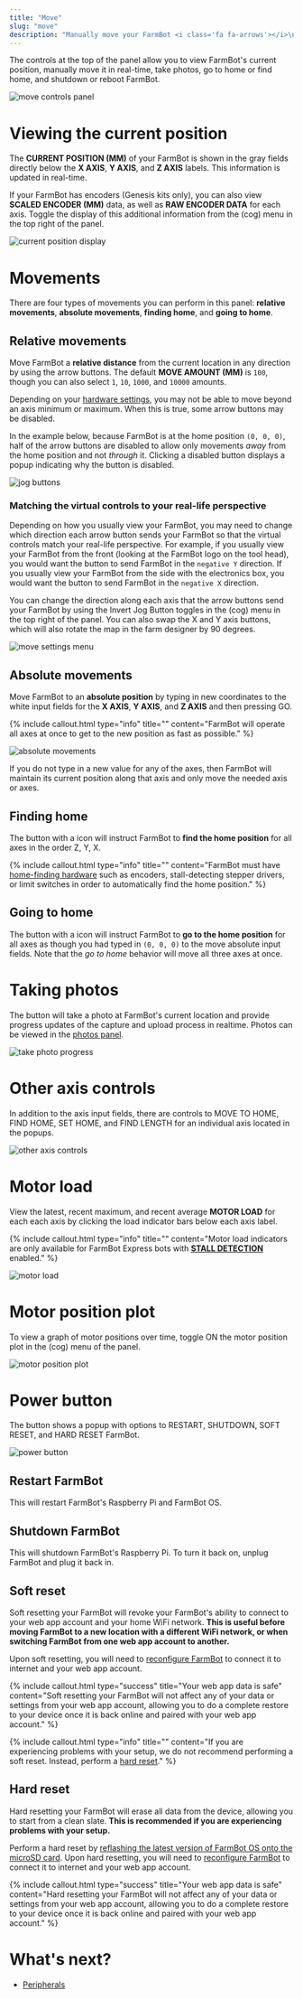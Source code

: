 ```yaml
---
title: "Move"
slug: "move"
description: "Manually move your FarmBot <i class='fa fa-arrows'></i>\n[Open this panel in the app](https://my.farm.bot/app/designer/controls)"
---
```


The controls at the top of the panel allow you to view FarmBot's current position, manually move it in real-time, take photos, go to home or find home, and shutdown or reboot FarmBot.

![move controls panel](_images/move_controls_panel.png)

# Viewing the current position

The **CURRENT POSITION (MM)** of your FarmBot is shown in the gray fields directly below the **X AXIS**, **Y AXIS**, and **Z AXIS** labels. This information is updated in real-time.

If your FarmBot has encoders (Genesis kits only), you can also view **SCALED ENCODER (MM)** data, as well as **RAW ENCODER DATA** for each axis. Toggle the display of this additional information from the (cog) menu in the top right of the panel.

![current position display](_images/current_position_display.png)

# Movements

There are four types of movements you can perform in this panel: **relative movements**, **absolute movements**, **finding home**, and **going to home**.

## Relative movements

Move FarmBot a **relative distance** from the current location in any direction by using the <span class="fb-button fb-gray"><i class='fa fa-arrow-left'></i></span> <span class="fb-button fb-gray"><i class='fa fa-arrow-down'></i></span> <span class="fb-button fb-gray"><i class='fa fa-arrow-up'></i></span> <span class="fb-button fb-gray"><i class='fa fa-arrow-right'></i></span> arrow buttons. The default **MOVE AMOUNT (MM)** is `100`, though you can also select `1`, `10`, `1000`, and `10000` amounts.

Depending on your [hardware settings](../settings.md), you may not be able to move beyond an axis minimum or maximum. When this is true, some arrow buttons may be disabled.

In the example below, because FarmBot is at the home position `(0, 0, 0)`, half of the arrow buttons are disabled to allow only movements *away* from the home position and not *through* it. Clicking a disabled button displays a popup indicating why the button is disabled.

![jog buttons](_images/jog_buttons.png)

### Matching the virtual controls to your real-life perspective

Depending on how you usually view your FarmBot, you may need to change which direction each arrow button sends your FarmBot so that the virtual controls match your real-life perspective. For example, if you usually view your FarmBot from the front (looking at the FarmBot logo on the tool head), you would want the <span class="fb-button fb-gray"><i class='fa fa-arrow-left'></i></span> button to send FarmBot in the `negative Y` direction. If you usually view your FarmBot from the side with the electronics box, you would want the <span class="fb-button fb-gray"><i class='fa fa-arrow-left'></i></span> button to send FarmBot in the `negative X` direction.

You can change the direction along each axis that the arrow buttons send your FarmBot by using the Invert Jog Button toggles in the (cog) menu in the top right of the panel. You can also swap the X and Y axis buttons, which will also rotate the map in the farm designer by 90 degrees.

![move settings menu](_images/move_settings_menu.png)

## Absolute movements

Move FarmBot to an **absolute position** by typing in new coordinates to the white input fields for the **X AXIS**, **Y AXIS**, and **Z AXIS** and then pressing <span class="fb-button fb-green">GO</span>.

{%
include callout.html
type="info"
title=""
content="FarmBot will operate all axes at once to get to the new position as fast as possible."
%}

![absolute movements](_images/absolute_movements.png)

If you do not type in a new value for any of the axes, then FarmBot will maintain its current position along that axis and only move the needed axis or axes.

## Finding home

The <span class="fb-button fb-gray"><i class='fa fa-home'></i></span> button with a <i class='fa fa-search'></i> icon will instruct FarmBot to **find the home position** for all axes in the order Z, Y, X.

{%
include callout.html
type="info"
title=""
content="FarmBot must have [home-finding hardware](../settings/stall-detection.md) such as encoders, stall-detecting stepper drivers, or limit switches in order to automatically find the home position."
%}

## Going to home

The <span class="fb-button fb-gray"><i class='fa fa-home'></i></span> button with a <i class='fa fa-arrow-left'></i> icon will instruct FarmBot to **go to the home position** for all axes as though you had typed in `(0, 0, 0)` to the move absolute input fields. Note that the _go to home_ behavior will move all three axes at once.

# Taking photos

The <span class="fb-button fb-gray"><i class='fa fa-camera'></i></span> button will take a photo at FarmBot's current location and provide progress updates of the capture and upload process in realtime. Photos can be viewed in the [photos panel](../photos.md).

![take photo progress](_images/take_photo_progress.gif)

# Other axis controls

In addition to the axis input fields, there are controls to <span class="fb-button fb-yellow">MOVE TO HOME</span>, <span class="fb-button fb-yellow">FIND HOME</span>, <span class="fb-button fb-yellow">SET HOME</span>, and <span class="fb-button fb-yellow">FIND LENGTH</span> for an individual axis located in the <i class='fa fa-ellipsis-v'></i> popups.

![other axis controls](_images/other_axis_controls.png)

# Motor load

View the latest, recent maximum, and recent average **MOTOR LOAD** for each each axis by clicking the load indicator bars below each axis label.

{%
include callout.html
type="info"
title=""
content="Motor load indicators are only available for FarmBot Express bots with **[STALL DETECTION](../settings/stall-detection.md)** enabled."
%}

![motor load](_images/motor_load.png)

# Motor position plot

To view a graph of motor positions over time, toggle <span class="fb-peripheral-on">ON</span> the motor position plot in the (cog) menu of the panel.

![motor position plot](_images/motor_position_plot.png)

# Power button

The <span class="fb-button fb-gray"><i class='fa fa-power-off'></i></span> button shows a popup with options to <span class="fb-button fb-yellow">RESTART</span>, <span class="fb-button fb-red">SHUTDOWN</span>, <span class="fb-button fb-red">SOFT RESET</span>, and <span class="fb-button fb-red">HARD RESET</span> FarmBot.

![power button](_images/power_button.png)

## Restart FarmBot

This will restart FarmBot's Raspberry Pi and FarmBot OS.

## Shutdown FarmBot

This will shutdown FarmBot's Raspberry Pi. To turn it back on, unplug FarmBot and plug it back in.

## Soft reset

Soft resetting your FarmBot will revoke your FarmBot's ability to connect to your web app account and your home WiFi network. **This is useful before moving FarmBot to a new location with a different WiFi network, or when switching FarmBot from one web app account to another.**

Upon soft resetting, you will need to [reconfigure FarmBot](http://configure.farm.bot) to connect it to internet and your web app account.

{%
include callout.html
type="success"
title="Your web app data is safe"
content="Soft resetting your FarmBot will not affect any of your data or settings from your web app account, allowing you to do a complete restore to your device once it is back online and paired with your web app account."
%}

{%
include callout.html
type="info"
title=""
content="If you are experiencing problems with your setup, we do not recommend performing a soft reset. Instead, perform a [hard reset](#hard-reset)."
%}

## Hard reset

Hard resetting your FarmBot will erase all data from the device, allowing you to start from a clean slate. **This is recommended if you are experiencing problems with your setup.**

Perform a hard reset by [reflashing the latest version of FarmBot OS onto the microSD card](../../farmbot-os/intro.md). Upon hard resetting, you will need to [reconfigure FarmBot](http://configure.farm.bot) to connect it to internet and your web app account.

{%
include callout.html
type="success"
title="Your web app data is safe"
content="Hard resetting your FarmBot will not affect any of your data or settings from your web app account, allowing you to do a complete restore to your device once it is back online and paired with your web app account."
%}


# What's next?

 * [Peripherals](peripherals.md)
